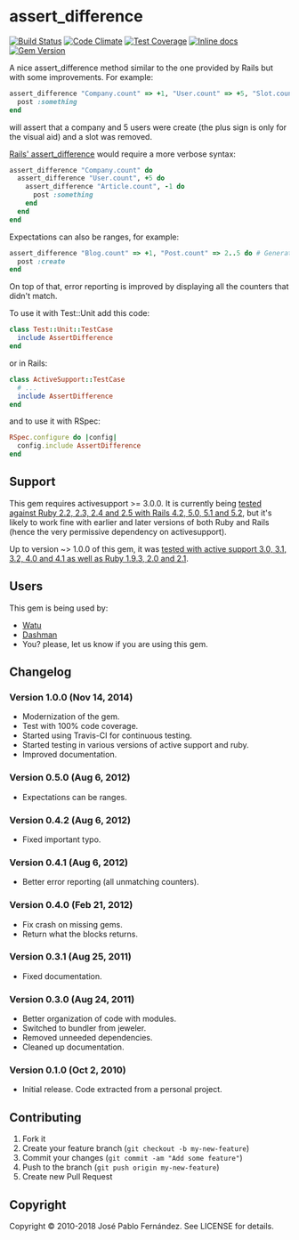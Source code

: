 # assert_difference

[![Build Status](https://travis-ci.org/pupeno/assert_difference.png?branch=master)](https://travis-ci.org/pupeno/assert_difference)
[![Code Climate](https://codeclimate.com/github/pupeno/assert_difference.png)](https://codeclimate.com/github/pupeno/assert_difference)
[![Test Coverage](https://codeclimate.com/github/pupeno/assert_difference/badges/coverage.svg)](https://codeclimate.com/github/pupeno/assert_difference)
[![Inline docs](http://inch-ci.org/github/pupeno/assert_difference.png)](http://inch-ci.org/github/pupeno/assert_difference)
[![Gem Version](https://badge.fury.io/rb/assert_difference.png)](http://badge.fury.io/rb/assert_difference)

A nice assert_difference method similar to the one provided by Rails but with some improvements. For example:

```ruby
assert_difference "Company.count" => +1, "User.count" => +5, "Slot.count" => -1 do
  post :something
end
```

will assert that a company and 5 users were create (the plus sign is only for the visual aid) and a slot was removed.

[Rails' assert_difference](http://api.rubyonrails.org/classes/ActiveSupport/Testing/Assertions.html#method-i-assert_difference)
would require a more verbose syntax:

```ruby
assert_difference "Company.count" do
  assert_difference "User.count", +5 do
    assert_difference "Article.count", -1 do
      post :something
    end
  end
end
```

Expectations can also be ranges, for example:

```ruby
assert_difference "Blog.count" => +1, "Post.count" => 2..5 do # Generate some sample posts when creating a blog
  post :create
end
```

On top of that, error reporting is improved by displaying all the counters that didn't match.

To use it with Test::Unit add this code:

```ruby
class Test::Unit::TestCase
  include AssertDifference
end
```

or in Rails:

```ruby
class ActiveSupport::TestCase
  # ...
  include AssertDifference
end
```

and to use it with RSpec:

```ruby
RSpec.configure do |config|
  config.include AssertDifference
end
```

## Support

This gem requires activesupport >= 3.0.0. It is currently being [tested against Ruby 2.2, 2.3, 2.4 and 2.5 with Rails
4.2, 5.0, 5.1 and 5.2](https://travis-ci.org/pupeno/assert_difference), but it's likely to work fine with earlier and 
later versions of both Ruby and Rails (hence the very permissive dependency on activesupport).

Up to version ~> 1.0.0 of this gem, it was [tested with active support 3.0, 3.1, 3.2, 4.0 and 4.1 as well as Ruby 1.9.3,
 2.0 and 2.1](https://travis-ci.org/pupeno/assert_difference/builds/40992839).

## Users

This gem is being used by:

- [Watu](https://watuapp.com)
- [Dashman](https://dashman.tech)
- You? please, let us know if you are using this gem.

## Changelog

### Version 1.0.0 (Nov 14, 2014)
- Modernization of the gem.
- Test with 100% code coverage.
- Started using Travis-CI for continuous testing.
- Started testing in various versions of active support and ruby.
- Improved documentation.

### Version 0.5.0 (Aug 6, 2012)
- Expectations can be ranges.

### Version 0.4.2 (Aug 6, 2012)
- Fixed important typo.

### Version 0.4.1 (Aug 6, 2012)
- Better error reporting (all unmatching counters).

### Version 0.4.0 (Feb 21, 2012)
- Fix crash on missing gems.
- Return what the blocks returns.

### Version 0.3.1 (Aug 25, 2011)
- Fixed documentation.

### Version 0.3.0 (Aug 24, 2011)
- Better organization of code with modules.
- Switched to bundler from jeweler.
- Removed unneeded dependencies.
- Cleaned up documentation.

### Version 0.1.0 (Oct 2, 2010)
- Initial release. Code extracted from a personal project.

## Contributing

1. Fork it
2. Create your feature branch (`git checkout -b my-new-feature`)
3. Commit your changes (`git commit -am "Add some feature"`)
4. Push to the branch (`git push origin my-new-feature`)
5. Create new Pull Request


Copyright
---------

Copyright © 2010-2018 José Pablo Fernández. See LICENSE for details.
